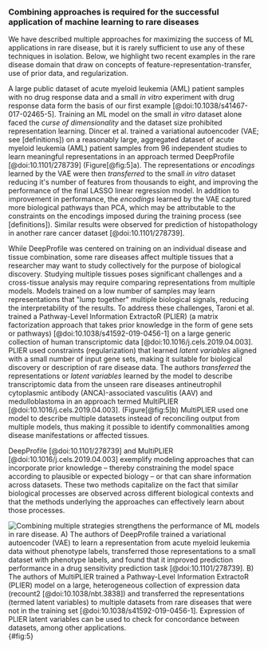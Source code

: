 ### Combining approaches is required for the successful application of machine learning to rare diseases

We have described multiple approaches for maximizing the success of ML applications in rare disease, but it is rarely sufficient to use any of these techniques in isolation. 
Below, we highlight two recent examples in the rare disease domain that draw on concepts of feature-representation-transfer, use of prior data, and regularization.

A large public dataset of acute myeloid leukemia (AML) patient samples with no drug response data and a small _in vitro_ experiment with drug response data form the basis of our first example [@doi:10.1038/s41467-017-02465-5].
Training an ML model on the small _in vitro_ dataset alone faced the _curse of dimensionality_ and the dataset size prohibited representation learning.
Dincer et al. trained a variational autoencoder (VAE; see [definitions]) on a reasonably large, aggregated dataset of acute myeloid leukemia (AML) patient samples from 96 independent studies to learn meaningful representations in an approach termed DeepProfile [@doi:10.1101/278739] (Figure[@fig:5]a).
The representations or _encodings_ learned by the VAE were then _transferred_ to the small _in vitro_ dataset reducing it's number of features from thousands to eight, and improving the performance of the final LASSO linear regression model.
In addition to improvement in performance, the _encodings_ learned by the VAE captured more biological pathways than PCA, which may be attributable to the constraints on the encodings imposed during the training process (see [definitions]).
Similar results were observed for prediction of histopathology in another rare cancer dataset [@doi:10.1101/278739].

While DeepProfile was centered on training on an individual disease and tissue combination, some rare diseases affect multiple tissues that a researcher may want to study collectively for the purpose of biological discovery. 
Studying multiple tissues poses significant challenges and a cross-tissue analysis may require comparing representations from multiple models.
Models trained on a low number of samples may learn representations that "lump together" multiple biological signals, reducing the interpretability of the results.
To address these challenges, Taroni et al. trained a Pathway-Level Information ExtractoR (PLIER) (a matrix factorization approach that takes prior knowledge in the form of gene sets or pathways) [@doi:10.1038/s41592-019-0456-1] on a large generic collection of human transcriptomic data [@doi:10.1016/j.cels.2019.04.003]. 
PLIER used constraints (regularization) that learned _latent variables_ aligned with a small number of input gene sets, making it suitable for biological discovery or description of rare disease data. 
The authors _transferred_ the representations or _latent variables_ learned by the model to describe transcriptomic data from the unseen rare diseases antineutrophil cytoplasmic antibody (ANCA)-associated vasculitis (AAV) and medulloblastoma in an approach termed MultiPLIER [@doi:10.1016/j.cels.2019.04.003]. (Figure[@fig:5]b)
MultiPLIER used one model to describe multiple datasets instead of reconciling output from multiple models, thus making it possible to identify commonalities among disease manifestations or affected tissues. 

DeepProfile [@doi:10.1101/278739] and MultiPLIER [@doi:10.1016/j.cels.2019.04.003] exemplify modeling approaches that can incorporate prior knowledge – thereby constraining the model space according to plausible or expected biology – or that can share information across datasets.
These two methods capitalize on the fact that similar biological processes are observed across different biological contexts and that the methods underlying the approaches can effectively learn about those processes. 

![Combining multiple strategies strengthens the performance of ML models in rare disease. A) The authors of DeepProfile trained a variational autoencoder (VAE) to learn a representation from acute myeloid leukemia data without phenotype labels, transferred those representations to a small dataset with phenotype labels, and found that it improved prediction performance in a drug sensitivity prediction task [@doi:10.1101/278739]. B) The authors of MultiPLIER trained a Pathway-Level Information ExtractoR (PLIER) model on a large, heterogeneous collection of expression data (recount2 [@doi:10.1038/nbt.3838]) and transferred the representations (termed latent variables) to multiple datasets from rare diseases that were not in the training set [@doi:10.1038/s41592-019-0456-1]. Expression of PLIER latent variables can be used to check for concordance between datasets, among other applications.](images/figures/pdfs/multiplier-DeepProfile.png){#fig:5}
